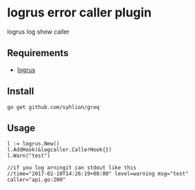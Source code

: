 # logrus error caller plugin

logrus log show caller

## Requirements

* [logrus](https://github.com/sirupsen/logrus)


## Install

`go get github.com/syhlion/greq`

## Usage

```
l := logrus.New()
l.AddHook(&logcaller.CallerHook{})
l.Warn("test")

//if you log arningit can stdout like this
//time="2017-02-10T14:26:19+08:00" level=warning msg="test" caller="api.go:200"

```
